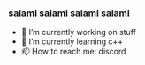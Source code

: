 ### salami salami salami salami

- 🔭 I’m currently working on stuff
- 🌱 I’m currently learning c++
- 📫 How to reach me: discord
